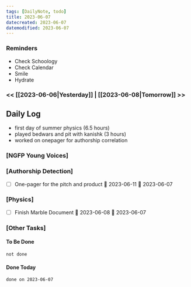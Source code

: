 ```yaml
---
tags: [DailyNote, todo]
title: 2023-06-07
datecreated: 2023-06-07
datemodified: 2023-06-07
---
```


### Reminders
- Check Schoology
- Check Calendar
- Smile
- Hydrate

### << [[2023-06-06|Yesterday]] | [[2023-06-08|Tomorrow]] >>

## Daily Log

- first day of summer physics (6.5 hours)
- played bedwars and pit with kanishk (3 hours)
- worked on onepager for authorship correlation


### [NGFP Young Voices]



### [Authorship Detection]

- [ ] One-pager for the pitch and product 📅 2023-06-11 🛫 2023-06-07 


### [Physics]

- [ ] Finish Marble Document  📅 2023-06-08 🛫 2023-06-07 



### [Other Tasks]

#### To Be Done

```tasks
not done
```

#### Done Today

```tasks
done on 2023-06-07
```